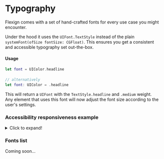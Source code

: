 # Typography

Flexign comes with a set of hand-crafted fonts for every use case you might encounter.

Under the hood it uses the `UIFont.TextStyle` instead of the plain `systemFont(ofSize fontSize: CGFloat)`. This ensures you get a consistent and accessible typography set out-the-box.

#### Usage

```swift
let font = UIColor.headline

// alternatively
let font: UIColor = .headline
```

This will return a `UIFont` with the `TextStyle.headline` and `.medium` weight. Any element that uses this font will now adjust the font size according to the user's settings.

### Accessibility responsiveness example

<details>
  <summary>Click to expand!</summary>
  <img src="Assets/responsive-typography.gif" width="440" height="440" />
</details>

### Fonts list

Coming soon...
